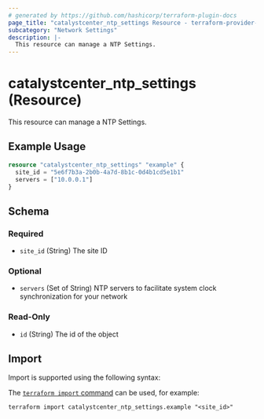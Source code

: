 ```yaml
---
# generated by https://github.com/hashicorp/terraform-plugin-docs
page_title: "catalystcenter_ntp_settings Resource - terraform-provider-catalystcenter"
subcategory: "Network Settings"
description: |-
  This resource can manage a NTP Settings.
---
```


# catalystcenter_ntp_settings (Resource)

This resource can manage a NTP Settings.

## Example Usage

```terraform
resource "catalystcenter_ntp_settings" "example" {
  site_id = "5e6f7b3a-2b0b-4a7d-8b1c-0d4b1cd5e1b1"
  servers = ["10.0.0.1"]
}
```

<!-- schema generated by tfplugindocs -->
## Schema

### Required

- `site_id` (String) The site ID

### Optional

- `servers` (Set of String) NTP servers to facilitate system clock synchronization for your network

### Read-Only

- `id` (String) The id of the object

## Import

Import is supported using the following syntax:

The [`terraform import` command](https://developer.hashicorp.com/terraform/cli/commands/import) can be used, for example:

```shell
terraform import catalystcenter_ntp_settings.example "<site_id>"
```
